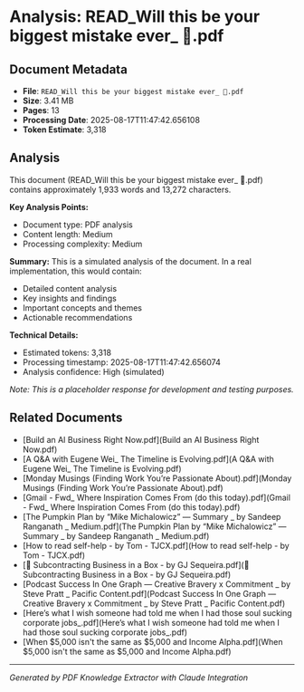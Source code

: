 # Analysis: READ_Will this be your biggest mistake ever_ 🤦.pdf

## Document Metadata
- **File**: `READ_Will this be your biggest mistake ever_ 🤦.pdf`
- **Size**: 3.41 MB
- **Pages**: 13
- **Processing Date**: 2025-08-17T11:47:42.656108
- **Token Estimate**: 3,318

## Analysis

This document (READ_Will this be your biggest mistake ever_ 🤦.pdf) contains approximately 1,933 words and 13,272 characters.

**Key Analysis Points:**
- Document type: PDF analysis
- Content length: Medium
- Processing complexity: Medium

**Summary:**
This is a simulated analysis of the document. In a real implementation, this would contain:
- Detailed content analysis
- Key insights and findings
- Important concepts and themes
- Actionable recommendations

**Technical Details:**
- Estimated tokens: 3,318
- Processing timestamp: 2025-08-17T11:47:42.656074
- Analysis confidence: High (simulated)

*Note: This is a placeholder response for development and testing purposes.*

## Related Documents

- [Build an AI Business Right Now.pdf](Build an AI Business Right Now.pdf)
- [A Q&A with Eugene Wei_ The Timeline is Evolving.pdf](A Q&A with Eugene Wei_ The Timeline is Evolving.pdf)
- [Monday Musings (Finding Work You’re Passionate About).pdf](Monday Musings (Finding Work You’re Passionate About).pdf)
- [Gmail - Fwd_ Where Inspiration Comes From (do this today).pdf](Gmail - Fwd_ Where Inspiration Comes From (do this today).pdf)
- [The Pumpkin Plan by “Mike Michalowicz” — Summary _ by Sandeep Ranganath _ Medium.pdf](The Pumpkin Plan by “Mike Michalowicz” — Summary _ by Sandeep Ranganath _ Medium.pdf)
- [How to read self-help - by Tom - TJCX.pdf](How to read self-help - by Tom - TJCX.pdf)
- [💼 Subcontracting Business in a Box - by GJ Sequeira.pdf](💼 Subcontracting Business in a Box - by GJ Sequeira.pdf)
- [Podcast Success In One Graph — Creative Bravery x Commitment _ by Steve Pratt _ Pacific Content.pdf](Podcast Success In One Graph — Creative Bravery x Commitment _ by Steve Pratt _ Pacific Content.pdf)
- [Here’s what I wish someone had told me when I had those soul sucking corporate jobs_.pdf](Here’s what I wish someone had told me when I had those soul sucking corporate jobs_.pdf)
- [When $5,000 isn't the same as $5,000 and Income Alpha.pdf](When $5,000 isn't the same as $5,000 and Income Alpha.pdf)

---
*Generated by PDF Knowledge Extractor with Claude Integration*